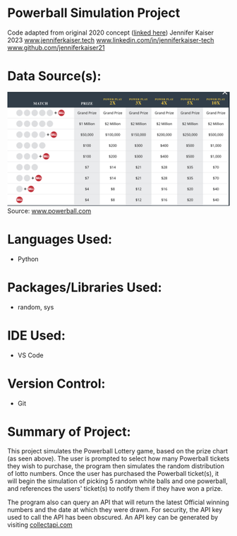 # Powerball Simulation Project
Code adapted from original 2020 concept (<a href="https://github.com/jenniferKaiser21/kaiserSampleCode/blob/7b7f8fb000101addadbd58f8124e119712904266/lottery.py">linked here</a>)
Jennifer Kaiser 2023 
<a href="www.jenniferkaiser.tech">www.jenniferkaiser.tech</a>
<a href="www.linkedin.com/in/jenniferkaiser-tech">www.linkedin.com/in/jenniferkaiser-tech</a>
<a href="www.github.com/jenniferkaiser21">www.github.com/jenniferkaiser21</a>

# Data Source(s):
<img src="https://github.com/jenniferKaiser21/Lottery_Project/blob/e2c490be9ac10987f6daf616188e22a84ad390a7/images/powerball_chart.jpg">
Source: <a href="www.powerball.com">www.powerball.com</a>

# Languages Used:
* Python

# Packages/Libraries Used:
* random, sys

# IDE Used:
* VS Code

# Version Control:
* Git

# Summary of Project:
This project simulates the Powerball Lottery game, based on the prize chart (as seen above). The user is prompted to select how many 
Powerball tickets they wish to purchase, the program then simulates the random distribution of lotto numbers. Once the user has 
purchased the Powerball ticket(s), it will begin the simulation of picking 5 random white balls and one powerball, and references
the users' ticket(s) to notify them if they have won a prize. 

The program also can query an API that will return the latest Official winning numbers and the date at which they were drawn.
For security, the API key used to call the API has been obscured. An API key can be generated by visiting <a href="collectapi.com">collectapi.com</a>
